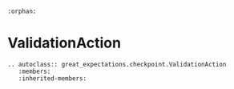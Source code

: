 ```{eval-rst}

:orphan:

```

# ValidationAction

```{eval-rst}
.. autoclass:: great_expectations.checkpoint.ValidationAction
   :members:
   :inherited-members:

```
